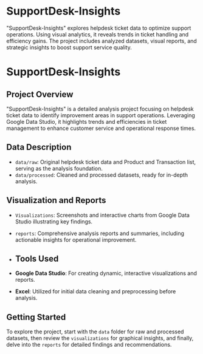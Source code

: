 # SupportDesk-Insights
"SupportDesk-Insights" explores helpdesk ticket data to optimize support operations. Using visual analytics, it reveals trends in ticket handling and efficiency gains. The project includes analyzed datasets, visual reports, and strategic insights to boost support service quality.

# SupportDesk-Insights

## Project Overview
"SupportDesk-Insights" is a detailed analysis project focusing on helpdesk ticket data to identify improvement areas in support operations. Leveraging Google Data Studio, it highlights trends and efficiencies in ticket management to enhance customer service and operational response times.

## Data Description
- `data/raw`: Original helpdesk ticket data and Product and Transaction list, serving as the analysis foundation.
- `data/processed`: Cleaned and processed datasets, ready for in-depth analysis.

## Visualization and Reports
- `Visualizations`: Screenshots and interactive charts from Google Data Studio illustrating key findings.
- `reports`: Comprehensive analysis reports and summaries, including actionable insights for operational improvement.

- ## Tools Used
- **Google Data Studio**: For creating dynamic, interactive visualizations and reports.
- **Excel**: Utilized for initial data cleaning and preprocessing before analysis.

## Getting Started
To explore the project, start with the `data` folder for raw and processed datasets, then review the `visualizations` for graphical insights, and finally, delve into the `reports` for detailed findings and recommendations.

